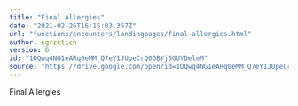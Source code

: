```yaml
---
title: "Final Allergies"
date: "2021-02-26T16:15:03.357Z"
url: "functions/encounters/landingpages/final-allergies.html"
author: egrzetich
version: 6
id: "1OQwq4NG1eARq0eMM_Q7eY1JUpeCrQ0GBYjSGUYDelmM"
source: "https://drive.google.com/open?id=1OQwq4NG1eARq0eMM_Q7eY1JUpeCrQ0GBYjSGUYDelmM"
---
```

Final Allergies

